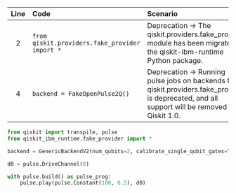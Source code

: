 | Line | Code | Scenario | Reference | Artifact | Refactoring |
| :--: | :--- | :------- | :-------: | :------- | :---------- |
| 2 | `from qiskit.providers.fake_provider import *` | Deprecation -> The qiskit.providers.fake_provider module has been migrated to the qiskit-ibm-runtime Python package. | aa6cda1f-af91-4940-8d4c-1897f9a56701 | qiskit.providers.fake_provider | `from qiskit_ibm_runtime.fake_provider import *` |
| 4 | `backend = FakeOpenPulse2Q()` | Deprecation -> Running pulse jobs on backends from qiskit.providers.fake_provider is deprecated, and all support will be removed in Qiskit 1.0. | 548acfe8-db26-45b7-ab5c-c637c63ee4b0 | FakeOpenPulse2Q | `backend = GenericBackendV2(num_qubits=2, calibrate_single_qubit_gates=True)` |


```python
from qiskit import transpile, pulse
from qiskit_ibm_runtime.fake_provider import *

backend = GenericBackendV2(num_qubits=2, calibrate_single_qubit_gates=True)

d0 = pulse.DriveChannel(0)

with pulse.build() as pulse_prog:
    pulse.play(pulse.Constant(100, 0.5), d0)
```